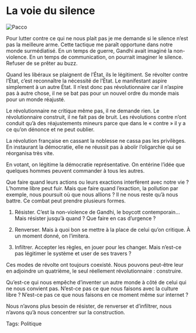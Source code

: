 # La voie du silence



![Pacco](https://tcrouzet.com/images_tc/2007/10/la-voie-du-silence.gif)

Pour lutter contre ce qui ne nous plait pas je me demande si le silence n’est pas la meilleure arme. Cette tactique me paraît opportune dans notre monde surmédiatisé. En un temps de guerre, Gandhi avait imaginé la non-violence. En un temps de communication, on pourrait imaginer le silence. Refuser de se prêter au buzz.

Quand les libéraux se plaignent de l’État, ils le légitiment. Se révolter contre l’État, c’est reconnaître la nécessité de l’État. Le manifestant aspire simplement à un autre État. Il n’est donc pas révolutionnaire car il n’aspire pas à autre chose, il ne se bat pas pour un nouvel ordre du monde mais pour un monde réajusté.

Le révolutionnaire ne critique même pas, il ne demande rien. Le révolutionnaire construit, il ne fait pas de bruit. Les révolutions contre n’ont conduit qu’à des réajustements mineurs parce que dans le « contre » il y a ce qu’on dénonce et ne peut oublier.

La révolution française en cassant la noblesse ne cassa pas les privilèges. En instaurant la démocratie, elle ne réussit pas à abolir l’oligarchie qui se réorganisa très vite.

En votant, on légitime la démocratie représentative. On entérine l’idée que quelques hommes peuvent commander à tous les autres.

Que faire quand leurs actions ou leurs exactions interfèrent avec notre vie ? L’homme libre peut fuir. Mais que faire quand l’exaction, la pollution par exemple, nous poursuit où que nous allions ? Il ne nous reste qu’à nous battre. Ce combat peut prendre plusieurs formes.

1. Résister. C’est la non-violence de Gandhi, le boycott contemporain… Mais résister jusqu’à quand ? Que faire en cas d’urgence ?

2. Renverser. Mais à quoi bon se mettre à la place de celui qu’on critique. À un moment donné, on l’imitera.

3. Infiltrer. Accepter les règles, en jouer pour les changer. Mais n’est-ce pas légitimer le système et user de ses travers ?

Ces modes de révolte ont toujours coexisté. Nous pouvons peut-être leur en adjoindre un quatrième, le seul réellement révolutionnaire : construire.

Qu’est-ce qui nous empêche d’inventer un autre monde à côté de celui qui ne nous convient pas. N’est-ce pas ce que nous faisons avec la culture libre ? N’est-ce pas ce que nous faisons en ce moment même sur internet ?

Nous n’avons plus besoin de résister, de renverser et d’infiltrer, nous n’avons qu’à nous concentrer sur la construction.

Tags: Politique
